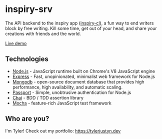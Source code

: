 # inspiry-srv
The API backend to the inspiry app ([inspiry-cl](https://github.com/gotylergo/inspiry-cl)), a fun way to end writers block by free writing. Kill some time, get out of your head, and share your creations with friends and the world.

[Live demo](https://inspiry-svr.herokuapp.com/)


## Technologies
 - [Node.js](https://nodejs.org/) - JavaScript runtime built on Chrome's V8 JavaScript engine
 - [Express](https://expressjs.com/) - Fast, unopinionated, minimalist web framework for Node.js
 - [Mongodb](https://www.mongodb.com/) - open-source document database that provides high performance, high availability, and automatic scaling.
 - [Passport](https://www.passportjs.org/) - Simple, unobtrusive authentication for Node.js
 - [Chai](https://www.chaijs.com/) - BDD / TDD assertion library
 - [Mocha](https://mochajs.org/) - feature-rich JavaScript test framework

## Who are you?
I'm Tyler! Check out my portfolio: https://tylerjustyn.dev
